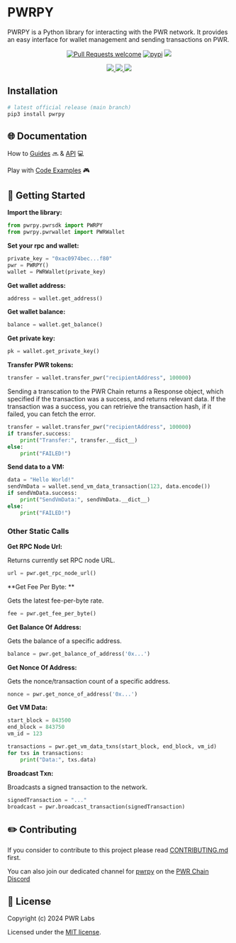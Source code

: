 # PWRPY

PWRPY is a Python library for interacting with the PWR network.
It provides an easy interface for wallet management and sending transactions on PWR.

<div align="center">
<!-- markdownlint-restore -->

[![Pull Requests welcome](https://img.shields.io/badge/PRs-welcome-ff69b4.svg?style=flat-square)](https://github.com/pwrlabs/pwrpy/issues?q=is%3Aissue+is%3Aopen+label%3A%22help+wanted%22)
[![pypi](https://img.shields.io/pypi/v/pwrpy)](https://pypi.org/project/pwrpy/)
<a href="https://github.com/pwrlabs/pwrpy/blob/main/LICENSE/">
  <img src="https://img.shields.io/badge/license-MIT-black">
</a>
<!-- <a href="https://github.com/pwrlabs/pwrpy/stargazers">
  <img src='https://img.shields.io/github/stars/pwrlabs/pwrpy?color=yellow' />
</a> -->
<a href="https://pwrlabs.io/">
  <img src="https://img.shields.io/badge/powered_by-PWR Chain-navy">
</a>
<a href="https://www.youtube.com/@pwrlabs">
  <img src="https://img.shields.io/badge/Community%20calls-Youtube-red?logo=youtube"/>
</a>
<a href="https://twitter.com/pwrlabs">
  <img src="https://img.shields.io/twitter/follow/pwrlabs?style=social"/>
</a>

</div>

## Installation

```bash
# latest official release (main branch)
pip3 install pwrpy
```

## 🌐 Documentation

How to [Guides](https://pwrlabs.io) 🔜 & [API](https://pwrlabs.io) 💻

Play with [Code Examples](https://github.com/keep-pwr-strong/pwr-components/) 🎮

## 💫 Getting Started

**Import the library:**

```python
from pwrpy.pwrsdk import PWRPY
from pwrpy.pwrwallet import PWRWallet
```

**Set your rpc and wallet:**

```python
private_key = "0xac0974bec...f80"
pwr = PWRPY()
wallet = PWRWallet(private_key)
```

**Get wallet address:**

```python
address = wallet.get_address()
```

**Get wallet balance:**

```python
balance = wallet.get_balance()
```

**Get private key:**

```python
pk = wallet.get_private_key()
```

**Transfer PWR tokens:**

```python
transfer = wallet.transfer_pwr("recipientAddress", 100000)
```

Sending a transcation to the PWR Chain returns a Response object, which specified if the transaction was a success, and returns relevant data.
If the transaction was a success, you can retrieive the transaction hash, if it failed, you can fetch the error.

```python
transfer = wallet.transfer_pwr("recipientAddress", 100000)
if transfer.success:
    print("Transfer:", transfer.__dict__)
else:
    print("FAILED!")
```

**Send data to a VM:**

```python
data = "Hello World!"
sendVmData = wallet.send_vm_data_transaction(123, data.encode())
if sendVmData.success:
    print("SendVmData:", sendVmData.__dict__)
else:
    print("FAILED!")
```

### Other Static Calls

**Get RPC Node Url:**

Returns currently set RPC node URL.

```python
url = pwr.get_rpc_node_url()
```

**Get Fee Per Byte: **

Gets the latest fee-per-byte rate.

```python
fee = pwr.get_fee_per_byte()
```

**Get Balance Of Address:**

Gets the balance of a specific address.

```python
balance = pwr.get_balance_of_address('0x...')
```

**Get Nonce Of Address:**

Gets the nonce/transaction count of a specific address.

```python
nonce = pwr.get_nonce_of_address('0x...')
```

**Get VM Data:**

```python
start_block = 843500
end_block = 843750
vm_id = 123

transactions = pwr.get_vm_data_txns(start_block, end_block, vm_id)
for txs in transactions:
    print("Data:", txs.data)
```

**Broadcast Txn:**

Broadcasts a signed transaction to the network.

```python
signedTransaction = "..."
broadcast = pwr.broadcast_transaction(signedTransaction)
```

## ✏️ Contributing

If you consider to contribute to this project please read [CONTRIBUTING.md](https://github.com/pwrlabs/pwrpy/blob/main/CONTRIBUTING.md) first.

You can also join our dedicated channel for [pwrpy](https://discord.com/channels/1141787507189624992/1167387492153032735) on the [PWR Chain Discord](https://discord.com/invite/YASmBk9EME)

## 📜 License

Copyright (c) 2024 PWR Labs

Licensed under the [MIT license](https://github.com/pwrlabs/pwrpy/blob/main/LICENSE).
